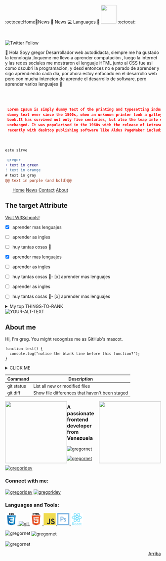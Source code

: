 
 <a name="regrego" id="regreso"></a>

<!-- nav html --------------------------------------------------------------------------------------------------------------------------------->


 :octocat:<a href="#home">Home</a>:jack_o_lantern:<a href="#news">News</a> 	:ghost: <a href="#news">News</a>  :computer:
 <a href="#ancla-1">Languages </a>	:iphone:
 <img src="https://octodex.github.com/images/daftpunktocat-guy.gif" width="50" height="60" >  	:octocat:


 

 <img src="https://media.tenor.com/rC1vAt-kMCoAAAAC/line-neon.gif" width="1000" height="3" > 
 
 <!-- -------------------------------------------------->
 
  <!-- ---------------------------------------------- redes sociales -------------------------------------------------------------------------->
 
![Twitter Follow](https://img.shields.io/twitter/follow/gregoridev?color=blue&label=follow%20%40gregoridev&logo=twitter&logoColor=blue&style=flat-square)
 

 
 
  <!-- ---------------------------------------------------------------------->

:maple_leaf: Hola Soyy gregor Desarrollador web autodidacta, siempre me ha gustado la tecnologia ,loqueme me llevo a aprender computación , luego la internet y las redes sociales me mostraron el lenguaje HTML junto al CSS fue asi como dscubri la programacion, y desd entonces no e parado de aprender y sigo aprendiendo cada dia,
por ahora estoy enfocado en el desarrollo web pero con mucha intencion de aprende el desarrollo de software,  pero aprender varios lenguajes 	:fallen_leaf:




 <!-- presentacion  -->

```json


 
 Lorem Ipsum is simply dummy text of the printing and typesetting industry.Lorem Ipsum has been the industry's standard
 dummy text ever since the 1500s, when an unknown printer took a galley of type and scrambled it to make a type specimen 
 book.It has survived not only five centuries, but also the leap into electronic typesetting, remaining essentially 
 unchanged. It was popularised in the 1960s with the release of Letraset sheets containing Lorem Ipsum passages,and more 
 recently with desktop publishing software like Aldus PageMaker including versions of Lorem Ipsum.
 
  
```


 <!-- Js aun no defino para que usarlo -->


```css
este sirve


```


```diff
-gregor
+ text in green
! text in orange
# text in gray
@@ text in purple (and bold)@@
```



<ul>
  <a href="default.asp" color=red >Home</a>
  <a href="news.asp">News</a>
  <a href="contact.asp">Contact</a>
  <a href="about.asp">About</a>
</ul>


 




 


<h2>The target Attribute</h2>

<a href="https://www.w3schools.com/" target="_blank">Visit W3Schools!</a> 






<head>

</head>


- [x] aprender mas lenguajes 
- [ ] aprender as ingles
- [ ] huy tantas cosas :tada:
 - [x] aprender mas lenguajes 
- [ ] aprender as ingles
- [ ] huy tantas cosas :tada:- [x] aprender mas lenguajes 
- [ ] aprender as ingles
- [ ] huy tantas cosas :tada:- [x] aprender mas lenguajes 





<details>
<summary>My top THINGS-TO-RANK</summary>

YOUR TABLE

</details>




<picture>
 <source media="(prefers-color-scheme: dark)" srcset="[YOUR-DARKMODE-IMAGE](https://octodex.github.com/images/daftpunktocat-guy.gif)">
 <source media="(prefers-color-scheme: light)" srcset="YOUR-LIGHTMODE-IMAGE">
  <img alt="YOUR-ALT-TEXT" src="YOUR-DEFAULT-IMAGE">

</picture>
 



## About me

Hi, I'm greg. You might recognize me as GitHub's mascot.



```
function test() {
  console.log("notice the blank line before this function?");
}
```


<details><summary>CLICK ME</summary>
<p>

#### We can hide anything, even code!

```ruby
   puts "Hello World"
```

</p>
</details>


| Command | Description |
| --- | --- |
| git status | List all new or modified files |
| git diff | Show file differences that haven't been staged |



<div> <img align="left" src="https://octodex.github.com/images/daftpunktocat-guy.gif" width="200" height="200" >

 <img align="right" src="https://octodex.github.com/images/daftpunktocat-thomas.gif" width="200" height="200" >


</div>

<h3  >A passionate frontend developer from Venezuela</h3>

<p align="left"> <img src="https://komarev.com/ghpvc/?username=gregornet&label=Profile%20views&color=0e75b6&style=flat" alt="gregornet" /> </p>

<p align="left"> <a href="https://github.com/ryo-ma/github-profile-trophy"><img src="https://github-profile-trophy.vercel.app/?username=gregornet" alt="gregornet" /></a> </p>

<p align="left"> <a href="https://twitter.com/gregoridev" target="blank"><img src="https://img.shields.io/twitter/follow/gregoridev?logo=twitter&style=for-the-badge" alt="gregoridev" /></a> </p>

<h3 align="left">Connect with me:</h3>
<p align="left">
<a href="https://twitter.com/gregoridev" target="blank"><img align="center" src="https://raw.githubusercontent.com/rahuldkjain/github-profile-readme-generator/master/src/images/icons/Social/twitter.svg" alt="gregoridev" height="30" width="40" /></a>
<a href="https://linkedin.com/in/gregoridev" target="blank"><img align="center" src="https://raw.githubusercontent.com/rahuldkjain/github-profile-readme-generator/master/src/images/icons/Social/linked-in-alt.svg" alt="gregoridev" height="30" width="40" /></a>
</p>


 <!--Languages   -->


 
 <a name="ancla-1" id="Languages "></a> 
 
 <h3 align="left">Languages and Tools:</h3>
 
<p align="left"> <a href="https://www.w3schools.com/css/" target="_blank" rel="noreferrer"> <img src="https://raw.githubusercontent.com/devicons/devicon/master/icons/css3/css3-original-wordmark.svg" alt="css3" width="40" height="40"/> </a> <a href="https://git-scm.com/" target="_blank" rel="noreferrer"> <img src="https://www.vectorlogo.zone/logos/git-scm/git-scm-icon.svg" alt="git" width="40" height="40"/> </a> <a href="https://www.w3.org/html/" target="_blank" rel="noreferrer"> <img src="https://raw.githubusercontent.com/devicons/devicon/master/icons/html5/html5-original-wordmark.svg" alt="html5" width="40" height="40"/> </a> <a href="https://developer.mozilla.org/en-US/docs/Web/JavaScript" target="_blank" rel="noreferrer"> <img src="https://raw.githubusercontent.com/devicons/devicon/master/icons/javascript/javascript-original.svg" alt="javascript" width="40" height="40"/> </a> <a href="https://www.photoshop.com/en" target="_blank" rel="noreferrer"> <img src="https://raw.githubusercontent.com/devicons/devicon/master/icons/photoshop/photoshop-line.svg" alt="photoshop" width="40" height="40"/> </a> <a href="https://reactjs.org/" target="_blank" rel="noreferrer"> <img src="https://raw.githubusercontent.com/devicons/devicon/master/icons/react/react-original-wordmark.svg" alt="react" width="40" height="40"/> </a> </p>

<p><img align="left" src="https://github-readme-stats.vercel.app/api/top-langs?username=gregornet&show_icons=true&locale=en&layout=compact" alt="gregornet" /></p>

<p>&nbsp;<img align="center" src="https://github-readme-stats.vercel.app/api?username=gregornet&show_icons=true&locale=en" alt="gregornet" /></p>

<p><img align="center" src="https://github-readme-streak-stats.herokuapp.com/?user=gregornet&" alt="gregornet" /></p>


 <!-- link ocultos aun no defino para que usarlo -->
 
 








 
 <div align="right" >  <a  href="#regreso">Arriba</a> </div>
 
 

<!--
**gregornet/gregornet** is a ✨ _special_ ✨ repository because its `README.md` (this file) appears on your GitHub profile.

Here are some ideas to get you started:

- 🔭 I’m currently working on ...
- 🌱 I’m currently learning ...
- 👯 I’m looking to collaborate on ...
- 🤔 I’m looking for help with ...
- 💬 Ask me about ...
- 📫 How to reach me: ...
- 😄 Pronouns: ...
- ⚡ Fun fact: ...
-->
